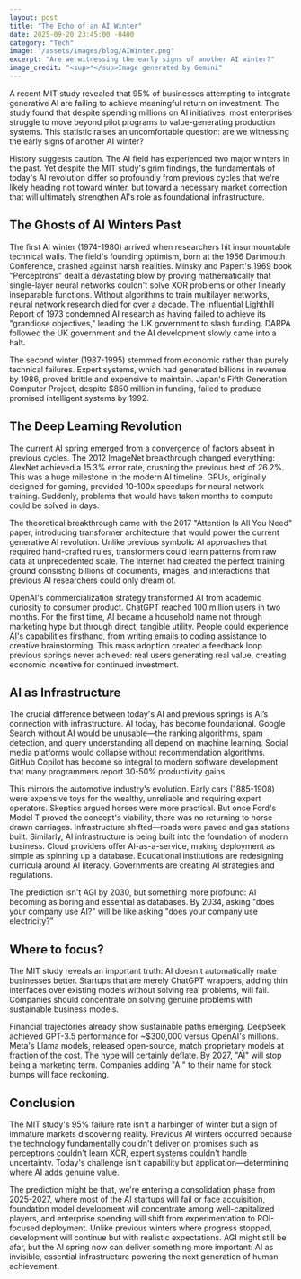 ```yaml
---
layout: post
title: "The Echo of an AI Winter"
date: 2025-09-20 23:45:00 -0400
category: "Tech"
image: "/assets/images/blog/AIWinter.png"
excerpt: "Are we witnessing the early signs of another AI winter?"
image_credit: "<sup>*</sup>Image generated by Gemini"
---
```


A recent MIT study revealed that 95% of businesses attempting to integrate generative AI are failing to achieve meaningful return on investment. The study found that despite spending millions on AI initiatives, most enterprises struggle to move beyond pilot programs to value-generating production systems. This statistic raises an uncomfortable question: are we witnessing the early signs of another AI winter?

History suggests caution. The AI field has experienced two major winters in the past. Yet despite the MIT study's grim findings, the fundamentals of today's AI revolution differ so profoundly from previous cycles that we're likely heading not toward winter, but toward a necessary market correction that will ultimately strengthen AI's role as foundational infrastructure.

## The Ghosts of AI Winters Past

The first AI winter (1974-1980) arrived when researchers hit insurmountable technical walls. The field's founding optimism, born at the 1956 Dartmouth Conference, crashed against harsh realities. Minsky and Papert's 1969 book "Perceptrons" dealt a devastating blow by proving mathematically that single-layer neural networks couldn't solve XOR problems or other linearly inseparable functions. Without algorithms to train multilayer networks, neural network research died for over a decade. The influential Lighthill Report of 1973 condemned AI research as having failed to achieve its "grandiose objectives," leading the UK government to slash funding. DARPA followed the UK government and the AI development slowly came into a halt.

The second winter (1987-1995) stemmed from economic rather than purely technical failures. Expert systems, which had generated billions in revenue by 1986, proved brittle and expensive to maintain. Japan's Fifth Generation Computer Project, despite $850 million in funding, failed to produce promised intelligent systems by 1992.

## The Deep Learning Revolution

The current AI spring emerged from a convergence of factors absent in previous cycles. The 2012 ImageNet breakthrough changed everything: AlexNet achieved a 15.3% error rate, crushing the previous best of 26.2%. This was a huge milestone in the modern AI timeline. GPUs, originally designed for gaming, provided 10-100x speedups for neural network training. Suddenly, problems that would have taken months to compute could be solved in days.

The theoretical breakthrough came with the 2017 "Attention Is All You Need" paper, introducing transformer architecture that would power the current generative AI revolution. Unlike previous symbolic AI approaches that required hand-crafted rules, transformers could learn patterns from raw data at unprecedented scale. The internet had created the perfect training ground consisting billions of documents, images, and interactions that previous AI researchers could only dream of.

OpenAI's commercialization strategy transformed AI from academic curiosity to consumer product. ChatGPT reached 100 million users in two months. For the first time, AI became a household name not through marketing hype but through direct, tangible utility. People could experience AI's capabilities firsthand, from writing emails to coding assistance to creative brainstorming. This mass adoption created a feedback loop previous springs never achieved: real users generating real value, creating economic incentive for continued investment.

## AI as Infrastructure

The crucial difference between today's AI and previous springs is AI’s connection with infrastructure. AI today, has become foundational. Google Search without AI would be unusable—the ranking algorithms, spam detection, and query understanding all depend on machine learning. Social media platforms would collapse without recommendation algorithms. GitHub Copilot has become so integral to modern software development that many programmers report 30-50% productivity gains.

This mirrors the automotive industry's evolution. Early cars (1885-1908) were expensive toys for the wealthy, unreliable and requiring expert operators. Skeptics argued horses were more practical. But once Ford's Model T proved the concept's viability, there was no returning to horse-drawn carriages. Infrastructure shifted—roads were paved and gas stations built. Similarly, AI infrastructure is being built into the foundation of modern business. Cloud providers offer AI-as-a-service, making deployment as simple as spinning up a database. Educational institutions are redesigning curricula around AI literacy. Governments are creating AI strategies and regulations.

The prediction isn't AGI by 2030, but something more profound: AI becoming as boring and essential as databases. By 2034, asking "does your company use AI?" will be like asking "does your company use electricity?”

## Where to focus?

The MIT study reveals an important truth: AI doesn't automatically make businesses better. Startups that are merely ChatGPT wrappers, adding thin interfaces over existing models without solving real problems, will fail. Companies should concentrate on solving genuine problems with sustainable business models.

Financial trajectories already show sustainable paths emerging. DeepSeek achieved GPT-3.5 performance for ~$300,000 versus OpenAI's millions. Meta's Llama models, released open-source, match proprietary models at fraction of the cost. The hype will certainly deflate. By 2027, "AI" will stop being a marketing term. Companies adding "AI" to their name for stock bumps will face reckoning.

## Conclusion

The MIT study's 95% failure rate isn't a harbinger of winter but a sign of immature markets discovering reality. Previous AI winters occurred because the technology fundamentally couldn't deliver on promises such as perceptrons couldn't learn XOR, expert systems couldn't handle uncertainty. Today's challenge isn't capability but application—determining where AI adds genuine value.

The prediction might be that, we're entering a consolidation phase from 2025-2027, where most of the AI startups will fail or face acquisition, foundation model development will concentrate among well-capitalized players, and enterprise spending will shift from experimentation to ROI-focused deployment. Unlike previous winters where progress stopped, development will continue but with realistic expectations. AGI might still be afar, but the AI spring now can deliver something more important: AI as invisible, essential infrastructure powering the next generation of human achievement.